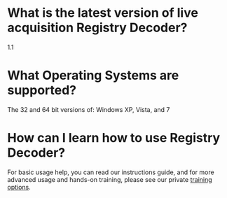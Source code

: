 

# What is the latest version of live acquisition Registry Decoder? #

1.1

# What Operating Systems are supported? #

The 32 and 64 bit versions of:
Windows XP, Vista, and 7

# How can I learn how to use Registry Decoder? #

For basic usage help, you can read our instructions guide, and for more advanced usage and hands-on training, please see our private [training options](http://www.digitalforensicssolutions.com/registrydecoder/content/training).